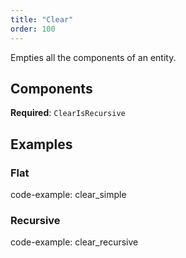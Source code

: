 ```yaml
---
title: "Clear"
order: 100
---
```


Empties all the components of an entity.

## Components

**Required**: `ClearIsRecursive`

## Examples

### Flat

code-example: clear_simple

### Recursive

code-example: clear_recursive

